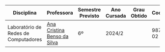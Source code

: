 | Disciplina | Professora | Semestre Previsto | Ano Cursada | Grau Obtido | CodiCred | Carga Horária |
| --- | --- | --- | --- | --- | --- | --- |
| Laboratório de Redes de Computadores | [Ana Cristina Benso da Silva](http://lattes.cnpq.br/3877455444009273) | 6º | 2024/2 |  | 98710-02 | 30 |
